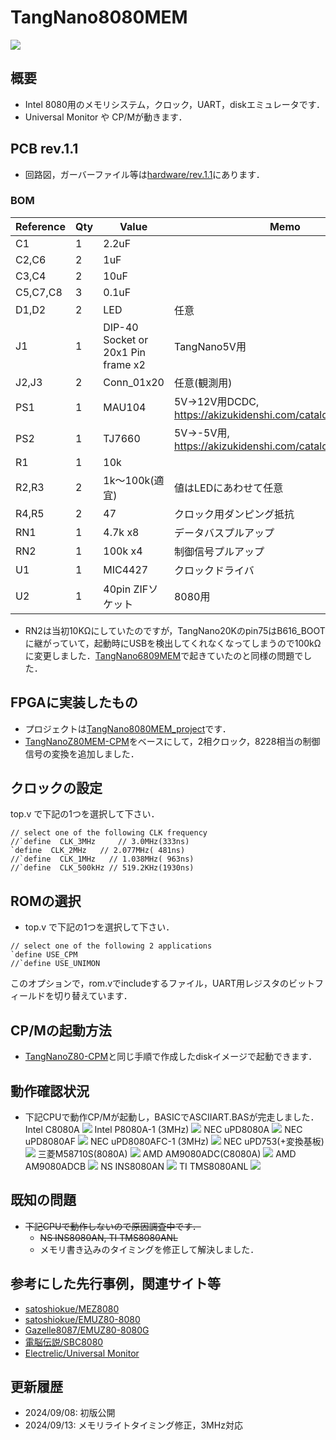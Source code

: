 # TangNano8080MEM
![](images/tangnano8080mem.jpg)
## 概要
- Intel 8080用のメモリシステム，クロック，UART，diskエミュレータです．
- Universal Monitor や CP/Mが動きます．

## PCB rev.1.1
- 回路図，ガーバーファイル等は[hardware/rev.1.1](hardware/rev.1.1/)にあります．
### BOM
|Reference          |Qty| Value          |Memo |
|-------------------|---|----------------|-----|
|C1                 |1  |2.2uF           |     |
|C2,C6              |2  |1uF             |     |
|C3,C4              |2  |10uF            |     |
|C5,C7,C8           |3  |0.1uF           |     |
|D1,D2              |2  | LED            |任意     |
|J1                 |1  | DIP-40 Socket or 20x1 Pin frame x2  |TangNano5V用|
|J2,J3              |2  |Conn_01x20      |任意(観測用)|
|PS1                |1  |MAU104          |5V→12V用DCDC,  https://akizukidenshi.com/catalog/g/g104132/ |
|PS2                |1  |TJ7660          |5V→-5V用, https://akizukidenshi.com/catalog/g/g112017/|
|R1                 |1  | 10k             |     |
|R2,R3              |2  | 1k〜100k(適宜)     | 値はLEDにあわせて任意|
|R4,R5              |2  | 47     | クロック用ダンピング抵抗|
|RN1                |1  | 4.7k x8       |データバスプルアップ     |
|RN2                |1  | 100k x4       |制御信号プルアップ       |
|U1                 |1  | MIC4427 |  クロックドライバ|
|U2                 |1  | 40pin ZIFソケット |  8080用|

- RN2は当初10KΩにしていたのですが，TangNano20Kのpin75はB616_BOOTに継がっていて，起動時にUSBを検出してくれなくなってしまうので100kΩに変更しました．[TangNano6809MEM](../TangNano6809MEM)で起きていたのと同様の問題でした．

## FPGAに実装したもの
- プロジェクトは[TangNano8080MEM_project](TangNano8080MEM_project)です．
- [TangNanoZ80MEM-CPM](../TangNanoZ80MEM-CPM/)をベースにして，2相クロック，8228相当の制御信号の変換を追加しました．

## クロックの設定
top.v で下記の1つを選択して下さい．
```
// select one of the following CLK frequency
//`define  CLK_3MHz     // 3.0MHz(333ns)
`define  CLK_2MHz   // 2.077MHz( 481ns)
//`define  CLK_1MHz   // 1.038MHz( 963ns)
//`define  CLK_500kHz // 519.2KHz(1930ns)
```

## ROMの選択
- top.v で下記の1つを選択して下さい．
```
// select one of the following 2 applications
`define USE_CPM
//`define USE_UNIMON

```
このオプションで，rom.vでincludeするファイル，UART用レジスタのビットフィールドを切り替えています．

## CP/Mの起動方法
- [TangNanoZ80-CPM](../TangNanoZ80MEM-CPM/)と同じ手順で作成したdiskイメージで起動できます．

## 動作確認状況
- 下記CPUで動作CP/Mが起動し，BASICでASCIIART.BASが完走しました．
Intel C8080A
![](images/c8080a.jpg)
Intel P8080A-1 (3MHz)
![](images/p8080c-1_3MHz.jpg)
NEC uPD8080A
![](images/upd8080a.jpg)
NEC uPD8080AF
![](images/upd8080af.jpg)
NEC uPD8080AFC-1 (3MHz)
![](images/upd8080afc-1_3MHz.jpg)
NEC uPD753(+変換基板)
![](images/upd753.jpg)
三菱M58710S(8080A)
![](images/m58710s.jpg)
AMD AM9080ADC(C8080A)
![](images/am9080adc.jpg)
AMD AM9080ADCB
![](images/am9080adcb.jpg)
NS INS8080AN
![](images/ins8080an.jpg)
TI TMS8080ANL
![](images/tms8080anl.jpg)

## 既知の問題
- ~~下記CPUで動作しないので原因調査中です．~~
  - ~~NS INS8080AN, TI TMS8080ANL~~
  - メモリ書き込みのタイミングを修正して解決しました．

## 参考にした先行事例，関連サイト等
- [satoshiokue/MEZ8080](https://github.com/satoshiokue/MEZ8080)
- [satoshiokue/EMUZ80-8080](https://github.com/satoshiokue/EMUZ80-8080)
- [Gazelle8087/EMUZ80-8080G](https://github.com/Gazelle8087/EMUZ80-8080G)
- [電脳伝説/SBC8080](https://vintagechips.wordpress.com/2018/06/24/sbc8080-cpu%E3%83%AB%E3%83%BC%E3%82%BA%E3%82%AD%E3%83%83%E3%83%88/)
- [Electrelic/Universal Monitor](https://electrelic.com/electrelic/node/1317)

## 更新履歴
- 2024/09/08: 初版公開
- 2024/09/13: メモリライトタイミング修正，3MHz対応

